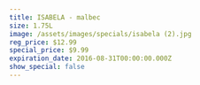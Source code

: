 ```yaml
---
title: ISABELA - malbec
size: 1.75L
image: /assets/images/specials/isabela (2).jpg
reg_price: $12.99
special_price: $9.99
expiration_date: 2016-08-31T00:00:00.000Z
show_special: false
---
```



